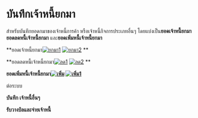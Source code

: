 # บันทึกเจ้าหนี้ยกมา

สำหรับบันทึกยอดกมาของเจ้าหนี้การค้า หรือเจ้าหนี้กิจการประเภทอื่นๆ
โดยแบ่งเป็น**ยอดเจ้าหนี้ยกมา** **ยอดลดหนี้เจ้าหนี้ยกมา**
และ**ยอดเพิ่มหนี้เจ้าหนี้ยกมา**



**ยอดเจ้าหนี้ยกมา[![ยกมา1](http://www.smlaccount.com/manual/wp-content/uploads/2017/10/ยกมา1.jpg)](http://www.smlaccount.com/manual/wp-content/uploads/2017/10/ยกมา1.jpg) [![ยกมา2](http://www.smlaccount.com/manual/wp-content/uploads/2017/10/ยกมา2.jpg)](http://www.smlaccount.com/manual/wp-content/uploads/2017/10/ยกมา2.jpg) **

**ยอดลดหนี้เจ้าหนี้ยกมา[![ลด1](http://www.smlaccount.com/manual/wp-content/uploads/2017/10/ลด1.jpg)](http://www.smlaccount.com/manual/wp-content/uploads/2017/10/ลด1.jpg) [![ลด2](http://www.smlaccount.com/manual/wp-content/uploads/2017/10/ลด2.jpg)](http://www.smlaccount.com/manual/wp-content/uploads/2017/10/ลด2.jpg) **

**ยอดเพิ่มหนี้เจ้าหนี้ยกมา[![เพิ่ม](http://www.smlaccount.com/manual/wp-content/uploads/2017/10/เพิ่ม.jpg)](http://www.smlaccount.com/manual/wp-content/uploads/2017/10/เพิ่ม.jpg) [![เพิ่ม1](http://www.smlaccount.com/manual/wp-content/uploads/2017/10/เพิ่ม1.jpg)](http://www.smlaccount.com/manual/wp-content/uploads/2017/10/เพิ่ม1.jpg)**



ต่อระบบ

**บันทึก เจ้าหนี้อื่นๆ**

**รับวางบิลและจ่ายเจ้าหนี้**



